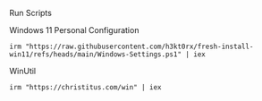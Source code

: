 Run Scripts

Windows 11 Personal Configuration
```
irm "https://raw.githubusercontent.com/h3kt0rx/fresh-install-win11/refs/heads/main/Windows-Settings.ps1" | iex
```
WinUtil
```
irm "https://christitus.com/win" | iex
```

